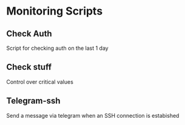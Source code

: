 # Monitoring Scripts

## Check Auth

Script for checking auth on the last 1 day


## Check stuff

Control over critical values

## Telegram-ssh

Send a message via telegram when an  SSH connection is estabished

